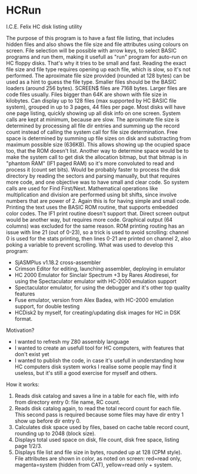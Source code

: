 # HCRun
I.C.E. Felix HC disk listing utility

The purpose of this program is to have a fast file listing, that includes hidden files and also shows the file size and file attributes using colours on screen.
File selection will be possible with arrow keys, to select BASIC programs and run them, making it usefull as "run" program for auto-run on HC floppy disks. That's why it tries to be small and fast.
Reading the exact file size and file type requires opening up each file, which is slow, so it's not performed. The aproximate file size provided (rounded at 128 bytes) can be used as a hint to guess the file type.
Smaller files should be the BASIC loaders (around 256 bytes). SCREEN$ files are 7168 bytes. Larger files are code files usually. Files bigger than 64K are shown with file size in kilobytes.
Can display up to 128 files (max supported by HC BASIC file system), grouped in up to 3 pages, 44 files per page. Most disks will have one page listing, quickly showing up all disk info on one screen.
System calls are kept at minimum, because are slow. The aproximate file size is determined by processing all file dir entries and summing up the record count instead of calling the system call for file size determination.
Free space is determined by summing up file sizes on disk and substracting from maximum possible size (636KB). This allows showing up the ocupied space too, that the ROM doesn't list.
Another way to determine space would be to make the system call to get disk the allocation bitmap, but that bitmap is in "phantom RAM" (IF1 paged RAM) so it's more convoluted to read and process it (count set bits).
Would be probably faster to process the disk directory by reading the sectors and parsing manually, but that requires more code, and one objective was to have small and clear code. So system calls are used for Find First/Next.
Mathematical operations like multiplication and division are performed using bit shifts, since involve numbers that are power of 2. Again this is for having simple and small code.
Printing the text uses the BASIC ROM routine, that supports embedded color codes. The IF1 print routine doesn't support that. Direct screen output would be another way, but requires more code. Graphical output (64 columns) was excluded for the same reason.
ROM printing routing has an issue with line 21 (out of 0-23), so a trick is used to avoid scrolling: channel 0 is used for the stats printing, then lines 0-21 are printed on channel 2, also poking a variable to prevent scrolling.
What was used to develop this program: 
 - SjASMPlus v1.18.2 cross-assembler
 - Crimson Editor for editing, launching assembler, deploying in emulator
 - HC 2000 Emulator for Sinclair Spectrum +3 by Rares Atodiresei, for using the Spectaculator emulator with HC-2000 emulation support
 - Spectaculator emulator, for using the debugger and it's other top quality features
 - Fuse emulator, version from Alex Badea, with HC-2000 emulation support, for double testing
 - HCDisk2 by myself, for creating/updating disk images for HC in DSK format.

Motivation? 
 - I wanted to refresh my Z80 assembly language
 - I wanted to create an usefull tool for HC computers, with features that don't exist yet
 - I wanted to publish the code, in case it's usefull in understanding how HC computers disk system works
I realise some people may find it useless, but it's still a good exercise for myself and others.

How it works:
1. Reads disk catalog and saves a line in a table for each file, with info from directory entry 0: file name, RC count.
2. Reads disk catalog again, to read the total record count for each file. This second pass is required because some files may have dir entry 1 show up before dir entry 0.
3. Calculates disk space used by files, based on cache table record count, rounding up to 2048 (block size).
4. Displays total used space on disk, file count, disk free space, listing page 1/2/3.
5. Displays file list and file size in bytes, rounded up at 128 (CPM style). File attributes are shown in color, as noted on screen: red=read only, magenta=system (hidden from CAT), yellow=read only + system.

